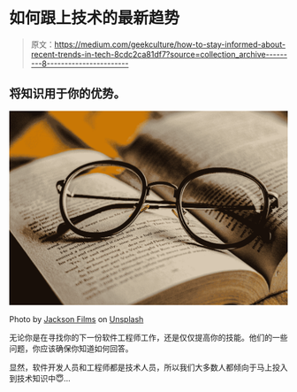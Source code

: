 # 如何跟上技术的最新趋势

> 原文：<https://medium.com/geekculture/how-to-stay-informed-about-recent-trends-in-tech-8cdc2ca81df7?source=collection_archive---------8----------------------->

## 将知识用于你的优势。

![](img/24b0eacd7c01097c81855ae0aa9bd29b.png)

Photo by [Jackson Films](https://unsplash.com/@jackson_films?utm_source=medium&utm_medium=referral) on [Unsplash](https://unsplash.com?utm_source=medium&utm_medium=referral)

无论你是在寻找你的下一份软件工程师工作，还是仅仅提高你的技能。他们的一些问题，你应该确保你知道如何回答。

显然，软件开发人员和工程师都是技术人员，所以我们大多数人都倾向于马上投入到技术知识中😇…
